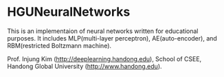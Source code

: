 # HGUNeuralNetworks

This is an implementaion of neural networks written for educational purposes. It includes MLP(multi-layer perceptron), AE(auto-encoder), and RBM(restricted Boltzmann machine).


Prof. Injung Kim (http://deeplearning.handong.edu), School of CSEE, Handong Global University (http://www.handong.edu).
